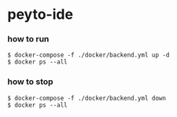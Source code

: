 # peyto-ide

### how to run
```
$ docker-compose -f ./docker/backend.yml up -d
$ docker ps --all
```

### how to stop
```
$ docker-compose -f ./docker/backend.yml down
$ docker ps --all
```